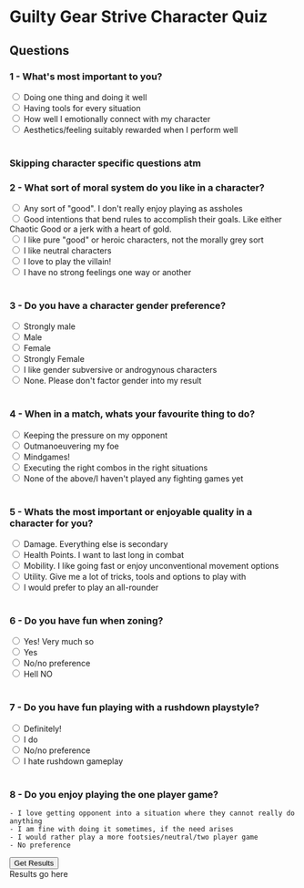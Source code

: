 # Guilty Gear Strive Character Quiz

<head><script type="text/javascript" src="questions.js"></script></head>

## Questions

### 1 - What's most important to you?
<input type="radio" id="1_one_thing" name="most_important"> 
<label for="1_one_thing">Doing one thing and doing it well</label><br>
<input type="radio" id="1_tools" name="most_important">
<label for="1_tools">Having tools for every situation</label><br>
<input type="radio" id="1_emotions" name="most_important">
<label for="1_emotions">How well I emotionally connect with my character</label><br>
<input type="radio" id="1_aesthetics" name="most_important">
<label for="1_aesthetics">Aesthetics/feeling suitably rewarded when I perform well</label><br><br>


### Skipping character specific questions atm

### 2 - What sort of moral system do you like in a character?
<input type="radio" id="2_any_good" name="moral_system">
<label for="2_any_good">Any sort of "good". I don't really enjoy playing as assholes </label><br>
<input type="radio" id="2_chaotic_good" name="moral_system">
<label for="2_chaotic_good">Good intentions that bend rules to accomplish their goals. Like either Chaotic Good or a jerk with a heart of gold.</label><br>
<input type="radio" id="2_pure_good" name="moral_system">
<label for="2_pure_good">I like pure "good" or heroic characters, not the morally grey sort</label><br>
<input type="radio" id="2_neutral" name="moral_system">
<label for="2_neutral">I like neutral characters</label><br>
<input type="radio" id="2_evil" name="moral_system">
<label for="2_evil">I love to play the villain!</label><br>
<input type="radio" id="2_no_opinion" name="moral_system">
<label for="2_no_opinion">I have no strong feelings one way or another</label><br><br>

### 3 - Do you have a character gender preference?
<input type="radio" id="3_strongly_male" name="gender">
<label for="3_strongly_male">Strongly male</label><br>
<input type="radio" id="3_male" name="gender">
<label for="3_male">Male</label><br>
<input type="radio" id="3_female" name="gender">
<label for="3_female">Female</label><br>
<input type="radio" id="3_strongly_female" name="gender">
<label for="3_strongly_female">Strongly Female</label><br>
<input type="radio" id="3_subversive" name="gender">
<label for="3_subversive">I like gender subversive or androgynous characters</label><br>
<input type="radio" id="3_none" name="gender">
<label for="3_none">None. Please don't factor gender into my result</label><br><br>

### 4 - When in a match, whats your favourite thing to do?
<input type="radio" id="4_pressure" name="favourite">
<label for="4_pressure">Keeping the pressure on my opponent</label><br>
<input type="radio" id="4_outmanoeuvering" name="favourite">
<label for="4_outmanoeuvering">Outmanoeuvering my foe</label><br>
<input type="radio" id="4_mindgames" name="favourite">
<label for="4_mindgames">Mindgames!</label><br>
<input type="radio" id="4_combos" name="favourite">
<label for="4_combos">Executing the right combos in the right situations</label><br>
<input type="radio" id="4_none" name="favourite">
<label for="4_none">None of the above/I haven't played any fighting games yet</label><br><br>

### 5 - Whats the most important or enjoyable quality in a character for you?
<input type="radio" id="5_damage" name="important">
<label for="5_damage">Damage. Everything else is secondary</label><br>
<input type="radio" id="5_health" name="important">
<label for="5_health">Health Points. I want to last long in combat</label><br>
<input type="radio" id="5_mobility" name="important">
<label for="5_mobiliy">Mobility. I like going fast or enjoy unconventional movement options</label><br>
<input type="radio" id="5_utility" name="important">
<label for="5_utility">Utility. Give me a lot of tricks, tools and options to play with</label><br>
<input type="radio" id="5_all_rounder" name="important">
<label for="5_all_rounder">I would prefer to play an all-rounder</label><br><br>

### 6 - Do you have fun when zoning?
<input type="radio" id="6_very_yes" name="zoning">
<label for="6_very_yes">Yes! Very much so</label><br>
<input type="radio" id="6_yes" name="zoning">
<label for="6_yes">Yes</label><br>
<input type="radio" id="6_no" name="zoning">
<label for="6_no">No/no preference</label><br>
<input type="radio" id="6_very_no" name="zoning">
<label for="6_very_no">Hell NO</label><br><br>

### 7 - Do you have fun playing with a rushdown playstyle?
<input type="radio" id="6_very_yes" name="rushdown">
<label for="6_very_yes">Definitely!</label><br>
<input type="radio" id="6_yes" name="rushdown">
<label for="6_yes">I do</label><br>
<input type="radio" id="6_no" name="rushdown">
<label for="6_no">No/no preference</label><br>
<input type="radio" id="6_very_no" name="rushdown">
<label for="6_very_no">I hate rushdown gameplay</label><br><br>

### 8 - Do you enjoy playing the one player game?
    - I love getting opponent into a situation where they cannot really do anything
    - I am fine with doing it sometimes, if the need arises
    - I would rather play a more footsies/neutral/two player game
    - No preference

    
<button id="get_results" onclick="get_results()">Get Results</button>
<label id="result_label"><br>Results go here<br></label>